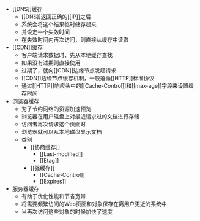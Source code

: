 - [[DNS]]缓存
	- [[DNS]]返回正确的[[IP]]之后
	- 系统会将这个结果临时储存起来
	- 并设定一个失效时间
	- 在失效时间内再次访问，则直接从缓存中读取
- [[CDN]]缓存
	- 客户端请求数据时，先从本地缓存查找
	- 如果没有过期则直接使用
	- 过期了，就向[[CDN]]边缘节点发起请求
	- [[CDN]]边缘节点缓存机制，一般遵循[[HTTP]]标准协议
	- 通过[[HTTP]]响应头中的[[Cache-Control]]和[[max-age]]字段来设置缓存时间
- 浏览器缓存
	- 为了节约网络的资源加速预览
	- 浏览器在用户磁盘上对最近请求过的文档进行存储
	- 访问者再次请求这个页面时
	- 浏览器就可以从本地磁盘显示文档
	- 类别
		- [[协商缓存]]
			- [[Last-modified]]
			- [[Etag]]
		- [[强缓存]]
			- [[Cache-Control]]
			- [[Expires]]
- 服务器缓存
	- 有助于优化性能和节省宽带
	- 将需要频繁访问的Web页面和对象保存在离用户更近的系统中
	- 当再次访问这些对象的时候加快了速度